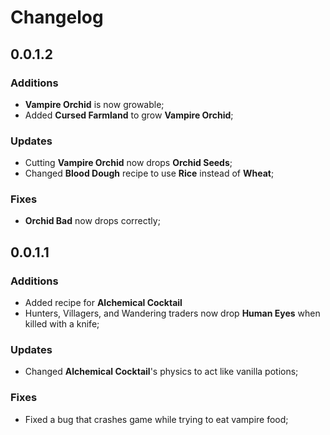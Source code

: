 # Changelog

## 0.0.1.2

### Additions
- **Vampire Orchid** is now growable;
- Added **Cursed Farmland** to grow **Vampire Orchid**;

### Updates
- Cutting **Vampire Orchid** now drops **Orchid Seeds**;
- Changed **Blood Dough** recipe to use **Rice** instead of **Wheat**;

### Fixes
- **Orchid Bad** now drops correctly;

## 0.0.1.1

### Additions
- Added recipe for **Alchemical Cocktail**
- Hunters, Villagers, and Wandering traders now drop **Human Eyes** when killed with a knife;

### Updates
- Changed **Alchemical Cocktail**'s physics to act like vanilla potions;

### Fixes
- Fixed a bug that crashes game while trying to eat vampire food;